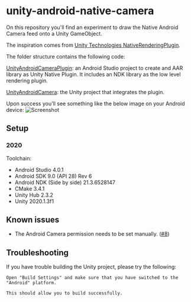 # unity-android-native-camera

On this repository you'll find an experiment to draw the Native Android Camera feed onto a Unity GameObject.

The inspiration comes from [Unity Technologies NativeRenderingPlugin](https://github.com/Unity-Technologies/NativeRenderingPlugin).

The folder structure contains the following code:

[UnityAndroidCameraPlugin](UnityAndroidCameraPlugin): an Android Studio project to create and AAR library as Unity Native Plugin. It includes an NDK library as the low level rendering plugin.

[UnityAndroidCamera](UnityAndroidCamera): the Unity project that integrates the plugin.

Upon success you'll see something like the below image on your Android device:
![Screenshot](screen.png)

## Setup

### 2020
Toolchain:
* Android Studio 4.0.1
* Android SDK 9.0 (API 28) Rev 6
* Android NDK (Side by side) 21.3.6528147
* CMake 3.4.1
* Unity Hub 2.3.2
* Unity 2020.1.3f1

## Known issues

* The Android Camera permission needs to be set manually. ([#8][i8])

[i8]: https://github.com/robsondepaula/unity-android-native-camera/issues/8

## Troubleshooting

If you have trouble building the Unity project, please try the following:
```
Open "Build Settings" and make sure that you have switched to the "Android" platform.

This should allow you to build successfully.
```
